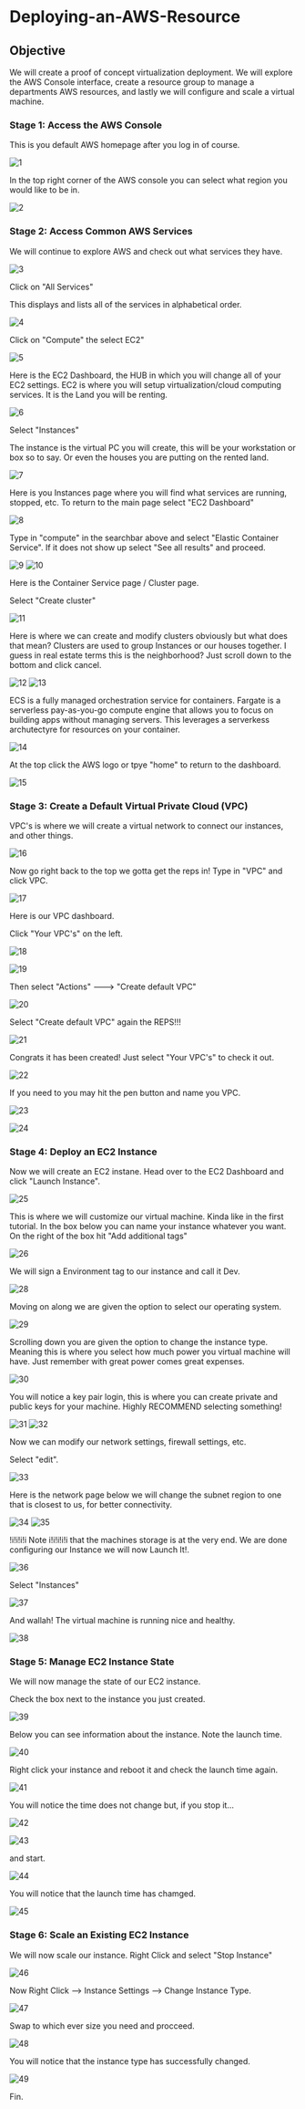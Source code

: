 # Deploying-an-AWS-Resource

## Objective

We will create a proof of concept virtualization deployment. We will explore the AWS Console interface, create a resource group to manage a departments AWS resources, and lastly we will configure and scale a virtual machine.

### Stage 1: Access the AWS Console

This is you default AWS homepage after you log in of course. 

![1](https://github.com/Magee3/Deploying-an-AWS-Resource/assets/134301259/13bd0b15-99a0-42d9-b833-ab6feb05051c)

In the top right corner of the AWS console you can select what region you would like to be in. 

![2](https://github.com/Magee3/Deploying-an-AWS-Resource/assets/134301259/0e9cf9c0-7793-43fd-a037-f763dc86b261)


### Stage 2: Access Common AWS Services

We will continue to explore AWS and check out what services they have.

![3](https://github.com/Magee3/Deploying-an-AWS-Resource/assets/134301259/dbd3604d-ff9d-4c61-b1c0-fd939ac87c7b)

Click on "All Services" 

This displays and lists all of the services in alphabetical order.

![4](https://github.com/Magee3/Deploying-an-AWS-Resource/assets/134301259/5117d4f7-a653-476d-a9c7-cb16a670d56c)

Click on "Compute" the select EC2"

![5](https://github.com/Magee3/Deploying-an-AWS-Resource/assets/134301259/6516a490-38e5-4d2a-b730-b1c7d7761ae0)

Here is the EC2 Dashboard, the HUB in which you will change all of your EC2 settings. EC2 is where you will setup virtualization/cloud computing services. It is the Land you will be renting.

![6](https://github.com/Magee3/Deploying-an-AWS-Resource/assets/134301259/84f9aece-55c0-4694-9a93-31e382c63d15)

Select "Instances"

The instance is the virtual PC you will create, this will be your workstation or box so to say. Or even the houses you are putting on the rented land.

![7](https://github.com/Magee3/Deploying-an-AWS-Resource/assets/134301259/ecb9e04d-4b4b-486e-b32e-76444736a366)

Here is you Instances page where you will find what services are running, stopped, etc. To return to the main page select "EC2 Dashboard"

![8](https://github.com/Magee3/Deploying-an-AWS-Resource/assets/134301259/a1599489-01b2-4126-a493-72fc2b7fb3f2)

Type in "compute" in the searchbar above and select "Elastic Container Service". If it does not show up select "See all results" and proceed.

![9](https://github.com/Magee3/Deploying-an-AWS-Resource/assets/134301259/3e1ff209-6dab-4893-84fe-e37c7d5dddba)
![10](https://github.com/Magee3/Deploying-an-AWS-Resource/assets/134301259/3ae1c321-abbb-4500-b9ec-68133a801142)

Here is the Container Service page / Cluster page. 

Select "Create cluster"

![11](https://github.com/Magee3/Deploying-an-AWS-Resource/assets/134301259/34bbd7c0-1f8c-448b-bdce-4e8c8157d490)

Here is where we can create and modify clusters obviously but what does that mean? Clusters are used to group Instances or our houses together. I guess in real estate terms this is the neighborhood? Just scroll down to the bottom and click cancel. 

![12](https://github.com/Magee3/Deploying-an-AWS-Resource/assets/134301259/a1139cf6-86e0-420e-97fe-4c334ec0a643)
![13](https://github.com/Magee3/Deploying-an-AWS-Resource/assets/134301259/2cbcd107-d185-4df2-b369-e9ab3506312f)

ECS is a fully managed orchestration service for containers. Fargate is a serverless pay-as-you-go compute engine that allows you to focus on building apps without managing servers. This leverages a serverkess archutectyre for resources on your container.

![14](https://github.com/Magee3/Deploying-an-AWS-Resource/assets/134301259/db3522e1-712f-437a-95e2-4f0860865737)

At the top click the AWS logo or tpye "home" to return to the dashboard.

![15](https://github.com/Magee3/Deploying-an-AWS-Resource/assets/134301259/ffb285dc-f970-43cb-b3d1-53f4f5cddc94)


### Stage 3: Create a Default Virtual Private Cloud (VPC)

VPC's is where we will create a virtual network to connect our instances, and other things.

![16](https://github.com/Magee3/Deploying-an-AWS-Resource/assets/134301259/fa02d8af-94b7-437a-b72d-edc0c667f521)

Now go right back to the top we gotta get the reps in! Type in "VPC" and click VPC.

![17](https://github.com/Magee3/Deploying-an-AWS-Resource/assets/134301259/4b96d3e9-2ae1-48ab-b2b7-5fcdb4e22207)

Here is our VPC dashboard.

Click "Your VPC's" on the left.

![18](https://github.com/Magee3/Deploying-an-AWS-Resource/assets/134301259/5dc82f94-ba0e-4273-aeaa-be43a84b7f34)

![19](https://github.com/Magee3/Deploying-an-AWS-Resource/assets/134301259/ea4b3fb3-ee11-4c1d-88f3-82e5a98772a6)

Then select "Actions" ---> "Create default VPC"

![20](https://github.com/Magee3/Deploying-an-AWS-Resource/assets/134301259/ff36ebd1-36b8-4b42-a981-f3589bc6771b)

Select "Create default VPC" again the REPS!!!

![21](https://github.com/Magee3/Deploying-an-AWS-Resource/assets/134301259/310e3ab0-f499-43d1-9488-0e8402e706a3)

Congrats it has been created! Just select "Your VPC's" to check it out.

![22](https://github.com/Magee3/Deploying-an-AWS-Resource/assets/134301259/3d8510a2-9f8d-47c7-b254-c167e411cbd7)

If you need to you may hit the pen button and name you VPC.

![23](https://github.com/Magee3/Deploying-an-AWS-Resource/assets/134301259/4558f8ad-a0d9-4c1c-acc0-cad9e25ce70f)

![24](https://github.com/Magee3/Deploying-an-AWS-Resource/assets/134301259/c9502bee-9b58-45fc-a390-c0bbb9dbd67f)


### Stage 4: Deploy an EC2 Instance

Now we will create an EC2 instane. Head over to the EC2 Dashboard and click "Launch Instance".

![25](https://github.com/Magee3/Deploying-an-AWS-Resource/assets/134301259/76e06c54-6d1e-4824-ad01-b714b996a8ea)

This is where we will customize our virtual machine. Kinda like in the first tutorial. <!-- Note to self start numbering the tutorials! -->
In the box below you can name your instance whatever you want. On the right of the box hit "Add additional tags"

![26](https://github.com/Magee3/Deploying-an-AWS-Resource/assets/134301259/7d335b04-4838-4642-a5bb-fce3a1db80ee)

We will sign a Environment tag to our instance and call it Dev.

![28](https://github.com/Magee3/Deploying-an-AWS-Resource/assets/134301259/0d97a464-1b60-4158-bd1a-2af98c962b8e)

Moving on along we are given the option to select our operating system.

![29](https://github.com/Magee3/Deploying-an-AWS-Resource/assets/134301259/f70d6389-0670-4cdf-94a4-522fbff1aee1)

Scrolling down you are given the option to change the instance type. Meaning this is where you select how much power you virtual machine will have. Just remember with great power comes great expenses.

![30](https://github.com/Magee3/Deploying-an-AWS-Resource/assets/134301259/fa11ad19-cd55-4167-ab3f-be54a559b1d2)

You will notice a key pair login, this is where you can create private and public keys for your machine. Highly RECOMMEND selecting something!

![31](https://github.com/Magee3/Deploying-an-AWS-Resource/assets/134301259/af63fa9d-6a2d-481d-8a28-939b84faadeb)
![32](https://github.com/Magee3/Deploying-an-AWS-Resource/assets/134301259/088dd9eb-7b67-4156-8991-658dc80e7ca1)

Now we can modify our network settings, firewall settings, etc. 

Select "edit".

![33](https://github.com/Magee3/Deploying-an-AWS-Resource/assets/134301259/b0d020e5-434a-4e4b-ac12-f594c5ca908d)

Here is the network page below we will change the subnet region to one that is closest to us, for better connectivity.

![34](https://github.com/Magee3/Deploying-an-AWS-Resource/assets/134301259/f4855956-36df-4740-83db-9a864287376d)
![35](https://github.com/Magee3/Deploying-an-AWS-Resource/assets/134301259/8417e58b-4a67-4a6e-adb5-9337082da0ca)

!i!i!i!i Note i!i!i!i!i that the machines storage is at the very end. We are done configuring our Instance we will now Launch It!.

![36](https://github.com/Magee3/Deploying-an-AWS-Resource/assets/134301259/bd1e7943-d2bb-45d6-a200-1e5a4fa86fde)

Select "Instances"

![37](https://github.com/Magee3/Deploying-an-AWS-Resource/assets/134301259/c33dc7c5-8a8b-485d-b403-765dee1cf1d2)

And wallah! The virtual machine is running nice and healthy.

![38](https://github.com/Magee3/Deploying-an-AWS-Resource/assets/134301259/98c1b0e8-a6ad-4cfd-8f53-fd26c8805236)



### Stage 5: Manage EC2 Instance State

We will now manage the state of our EC2 instance.

Check the box next to the instance you just created.

![39](https://github.com/Magee3/Deploying-an-AWS-Resource/assets/134301259/422d4b41-38ab-47d9-becc-e1f3e1ae98f2)

Below you can see information about the instance. Note the launch time.

![40](https://github.com/Magee3/Deploying-an-AWS-Resource/assets/134301259/31c62e5f-6051-4ae3-a974-5f0ebc46c9ba)

Right click your instance and reboot it and check the launch time again.

![41](https://github.com/Magee3/Deploying-an-AWS-Resource/assets/134301259/0f62f17d-d247-4385-ad96-f2ff8c3f0060)

You will notice the time does not change but, if you stop it...

![42](https://github.com/Magee3/Deploying-an-AWS-Resource/assets/134301259/4b481e54-b478-4f8e-aed9-996adc0f6eb0)

![43](https://github.com/Magee3/Deploying-an-AWS-Resource/assets/134301259/23884eb8-c134-4b6e-9052-0e96a37bbbf4)

and start.

![44](https://github.com/Magee3/Deploying-an-AWS-Resource/assets/134301259/54b740bf-ff84-4a3b-b230-60d437a3da4d)

You will notice that the launch time has chamged.

![45](https://github.com/Magee3/Deploying-an-AWS-Resource/assets/134301259/4554ba80-600a-421c-9ea1-2c8aedda8a7e)


### Stage 6: Scale an Existing EC2 Instance

We will now scale our instance. 
Right Click and select "Stop Instance"

![46](https://github.com/Magee3/Deploying-an-AWS-Resource/assets/134301259/0d324ec6-9401-4ad4-b6ee-ad76eafcbc43)

Now Right Click --> Instance Settings --> Change Instance Type.

![47](https://github.com/Magee3/Deploying-an-AWS-Resource/assets/134301259/d2ba2a3b-1231-4b38-8c11-d1c261d60d5e)

Swap to which ever size you need and procceed.

![48](https://github.com/Magee3/Deploying-an-AWS-Resource/assets/134301259/2f73d154-fbf7-4a38-a703-147be09d4382)

You will notice that the instance type has successfully changed.

![49](https://github.com/Magee3/Deploying-an-AWS-Resource/assets/134301259/d501ecf8-599f-42e9-90fc-70500c68fd70)

Fin.



